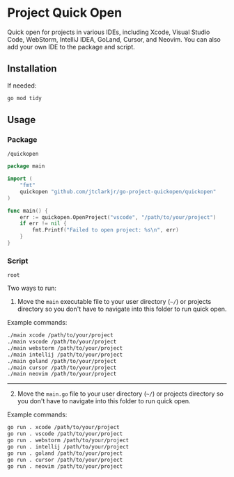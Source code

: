 # Project Quick Open

Quick open for projects in various IDEs, including Xcode, Visual Studio Code, WebStorm, IntelliJ IDEA, GoLand, Cursor, and Neovim. You can also add your own IDE to the package and script.

## Installation

If needed:

```bash
go mod tidy
```

## Usage

### Package

`/quickopen`

```go
package main

import (
    "fmt"
    quickopen "github.com/jtclarkjr/go-project-quickopen/quickopen"
)

func main() {
    err := quickopen.OpenProject("vscode", "/path/to/your/project")
    if err != nil {
        fmt.Printf("Failed to open project: %s\n", err)
    }
}
```

### Script

`root`

Two ways to run:

1. Move the `main` executable file to your user directory (`~/`) or projects directory so you don't have to navigate into this folder to run quick open.

Example commands:

```bash
./main xcode /path/to/your/project
./main vscode /path/to/your/project
./main webstorm /path/to/your/project
./main intellij /path/to/your/project
./main goland /path/to/your/project
./main cursor /path/to/your/project
./main neovim /path/to/your/project
```

---

2. Move the `main.go` file to your user directory (`~/`) or projects directory so you don't have to navigate into this folder to run quick open.

Example commands:

```bash
go run . xcode /path/to/your/project
go run . vscode /path/to/your/project
go run . webstorm /path/to/your/project
go run . intellij /path/to/your/project
go run . goland /path/to/your/project
go run . cursor /path/to/your/project
go run . neovim /path/to/your/project
```
